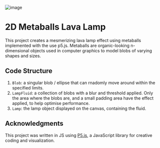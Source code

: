 ![image](https://github.com/ELevin125/metaballs-lava-lamp/assets/123626350/7f275046-5773-4c63-8c76-6a4a0ef6180e)

# 2D Metaballs Lava Lamp

This project creates a mesmerizing lava lamp effect using metaballs implemented with the use p5.js. Metaballs are organic-looking n-dimensional objects used in computer graphics to model blobs of varying shapes and sizes.

## Code Structure

1. `Blob`: a singular blob / ellipse that can rnadomly move around within the specified limits.
2. `LampFluid`: a collection of blobs with a blur and threshold applied. Only the area where the blobs are, and a small padding area have the effect applied, to help optimise performance.
3. `Lamp`: the lamp object displayed on the canvas, containing the fluid.
 
## Acknowledgments
This project was written in JS using [P5.js](https://p5js.org/), a JavaScript library for creative coding and visualization.
